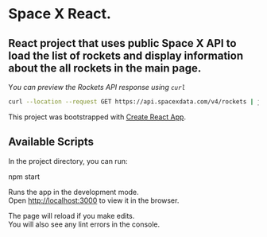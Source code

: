 # Space X React.

## React project that uses public Space X API to load the list of rockets and display information about the all rockets in the main page.

Y*ou can preview the Rockets API response using `curl`*

```bash
curl --location --request GET https://api.spacexdata.com/v4/rockets | json_pp
```



This project was bootstrapped with [Create React App](https://github.com/facebook/create-react-app).

## Available Scripts

In the project directory, you can run:

npm start

Runs the app in the development mode.\
Open [http://localhost:3000](http://localhost:3000) to view it in the browser.

The page will reload if you make edits.\
You will also see any lint errors in the console.

